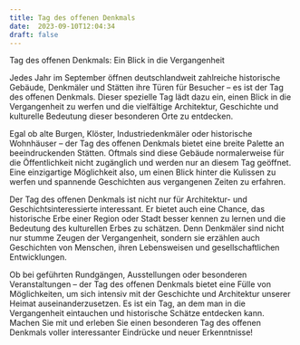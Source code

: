 ```yaml
---
title: Tag des offenen Denkmals
date:  2023-09-10T12:04:34
draft: false
---
```


Tag des offenen Denkmals: Ein Blick in die Vergangenheit

Jedes Jahr im September öffnen deutschlandweit zahlreiche historische Gebäude, Denkmäler und Stätten ihre Türen für Besucher – es ist der Tag des offenen Denkmals. Dieser spezielle Tag lädt dazu ein, einen Blick in die Vergangenheit zu werfen und die vielfältige Architektur, Geschichte und kulturelle Bedeutung dieser besonderen Orte zu entdecken.

Egal ob alte Burgen, Klöster, Industriedenkmäler oder historische Wohnhäuser – der Tag des offenen Denkmals bietet eine breite Palette an beeindruckenden Stätten. Oftmals sind diese Gebäude normalerweise für die Öffentlichkeit nicht zugänglich und werden nur an diesem Tag geöffnet. Eine einzigartige Möglichkeit also, um einen Blick hinter die Kulissen zu werfen und spannende Geschichten aus vergangenen Zeiten zu erfahren.

Der Tag des offenen Denkmals ist nicht nur für Architektur- und Geschichtsinteressierte interessant. Er bietet auch eine Chance, das historische Erbe einer Region oder Stadt besser kennen zu lernen und die Bedeutung des kulturellen Erbes zu schätzen. Denn Denkmäler sind nicht nur stumme Zeugen der Vergangenheit, sondern sie erzählen auch Geschichten von Menschen, ihren Lebensweisen und gesellschaftlichen Entwicklungen.

Ob bei geführten Rundgängen, Ausstellungen oder besonderen Veranstaltungen – der Tag des offenen Denkmals bietet eine Fülle von Möglichkeiten, um sich intensiv mit der Geschichte und Architektur unserer Heimat auseinanderzusetzen. Es ist ein Tag, an dem man in die Vergangenheit eintauchen und historische Schätze entdecken kann. Machen Sie mit und erleben Sie einen besonderen Tag des offenen Denkmals voller interessanter Eindrücke und neuer Erkenntnisse!